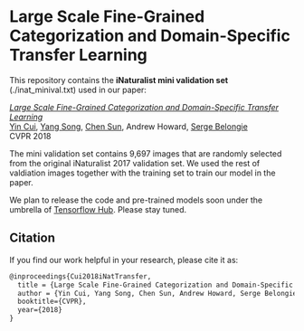 # Large Scale Fine-Grained Categorization and Domain-Specific Transfer Learning

This repository contains the **iNaturalist mini validation set** (./inat_minival.txt) used in our paper:

[*Large Scale Fine-Grained Categorization  and Domain-Specific Transfer Learning*](https://vision.cornell.edu/se3/wp-content/uploads/2018/03/FGVC_CVPR_2018.pdf)\
[Yin Cui](http://www.cs.cornell.edu/~ycui/), [Yang Song](https://ai.google/research/people/author38270), [Chen Sun](http://chensun.me/), Andrew Howard, [Serge Belongie](http://blogs.cornell.edu/techfaculty/serge-belongie/)\
CVPR 2018

The mini validation set contains 9,697 images that are randomly selected from the original iNaturalist 2017 validation set. We used the rest of valdiation images together with the training set to train our model in the paper.

We plan to release the code and pre-trained models soon under the umbrella of [Tensorflow Hub](https://www.tensorflow.org/hub/). Please stay tuned.

## Citation
If you find our work helpful in your research, please cite it as:
```latex
@inproceedings{Cui2018iNatTransfer,
  title = {Large Scale Fine-Grained Categorization and Domain-Specific Transfer Learning},
  author = {Yin Cui, Yang Song, Chen Sun, Andrew Howard, Serge Belongie},
  booktitle={CVPR},
  year={2018}
}
```